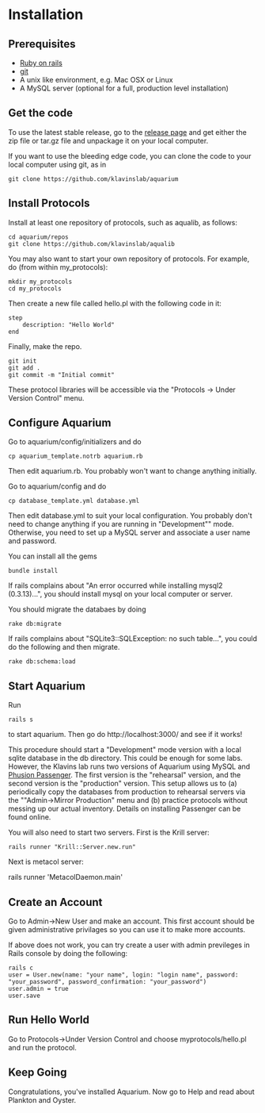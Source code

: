 Installation
============

Prerequisites
--

* [Ruby on rails](http://rubyonrails.org/)
* [git](https://github.com/)
* A unix like environment, e.g. Mac OSX or Linux
* A MySQL server (optional for a full, production level installation)
    
Get the code
--

To use the latest stable release, go to the [release page](https://github.com/klavinslab/aquarium/releases) and get either the zip file or tar.gz file and unpackage it on your local computer.

If you want to use the bleeding edge code, you can clone the code to your local computer using git, as in 

	git clone https://github.com/klavinslab/aquarium

Install Protocols
--
	
Install at least one repository of protocols, such as aqualib, as follows:

	cd aquarium/repos
	git clone https://github.com/klavinslab/aqualib
	
You may also want to start your own repository of protocols. For example, do (from within my_protocols):

	mkdir my_protocols
	cd my_protocols

Then create a new file called hello.pl with the following code in it:

	step
		description: "Hello World"
	end
	
Finally, make the repo.

	git init
	git add .
	git commit -m "Initial commit"
	
These protocol libraries will be accessible via the "Protocols -> Under Version Control" menu.

Configure Aquarium
--

Go to aquarium/config/initializers and do

	cp aquarium_template.notrb aquarium.rb
	
Then edit aquarium.rb. You probably won't want to change anything initially.

Go to aquarium/config and do

	cp database_template.yml database.yml
	
Then edit database.yml to suit your local configuration. You probably don't need to change anything if you are running in "Development"" mode. Otherwise, you need to set up a MySQL server and associate a user name and password. 

You can install all the gems

	bundle install

If rails complains about "An error occurred while installing mysql2 (0.3.13)...", you should install mysql on your local computer or server.

You should migrate the databaes by doing

	rake db:migrate

If rails complains about "SQLite3::SQLException: no such table...", you could do the following and then migrate.

	rake db:schema:load

Start Aquarium
--

Run

	rails s
	
to start aquarium. Then go do http://localhost:3000/ and see if it works!

This procedure should start a "Development" mode version with a local sqlite database in the db directory. This could be enough for some labs. However, the Klavins lab runs two versions of Aquarium using MySQL and [Phusion Passenger](https://www.phusionpassenger.com/index2). The first version is the "rehearsal" version, and the second version is the "production" version. This setup allows us to (a) periodically copy the databases from production to rehearsal servers via the ""Admin->Mirror Production" menu and (b) practice protocols without messing up our actual inventory. Details on installing Passenger can be found online.

You will also need to start two servers. First is the Krill server:

	rails runner "Krill::Server.new.run"

Next is metacol server:

  rails runner 'MetacolDaemon.main'

Create an Account
--

Go to Admin->New User and make an account. This first account should be given administrative privilages so you can use it to make more accounts.

If above does not work, you can try create a user with admin previleges in Rails console by doing the following:

	rails c
	user = User.new(name: "your name", login: "login name", password: "your_password", password_confirmation: "your_password")
	user.admin = true
	user.save


Run Hello World
--

Go to Protocols->Under Version Control and choose myprotocols/hello.pl and run the protocol.

Keep Going
--

Congratulations, you've installed Aquarium. Now go to Help and read about Plankton and Oyster.




	
